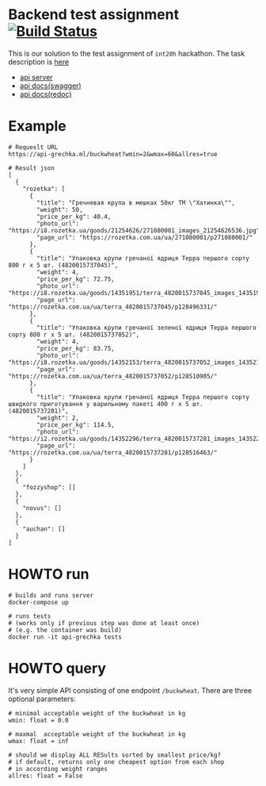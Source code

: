 # Backend test assignment [![Build Status](http://34.123.0.188:8080/job/Deployment%20Job/badge/icon)](http://34.123.0.188:8080/job/Deployment%20Job/)

This is our solution to the test assignment of `int20h` hackathon. The task description is [here](https://mcusercontent.com/a90be75a5d6a2bb92a394e975/files/58c87f07-4fd7-4ec9-9119-456d8558f0b3/web_task.pdf) 

* [api server](https://api-grechka.ml/)
* [api docs(swagger)](https://api-grechka.ml/docs)
* [api docs(redoc)](https://api-grechka.ml/redoc)

# Example

```
# Requeslt URL
https://api-grechka.ml/buckwheat?wmin=2&wmax=60&allres=true

# Result json
[
  {
    "rozetka": [
      {
        "title": "Гречневая крупа в мешках 50кг ТМ \"Хатинка\"",
        "weight": 50,
        "price_per_kg": 40.4,
        "photo_url": "https://i8.rozetka.ua/goods/21254626/271080001_images_21254626536.jpg",
        "page_url": "https://rozetka.com.ua/ua/271080001/p271080001/"
      },
      {
        "title": "Упаковка крупи гречаної ядриця Терра першого сорту 800 г х 5 шт. (4820015737045)",
        "weight": 4,
        "price_per_kg": 72.75,
        "photo_url": "https://i8.rozetka.ua/goods/14351951/terra_4820015737045_images_14351951423.jpg",
        "page_url": "https://rozetka.com.ua/ua/terra_4820015737045/p128496331/"
      },
      {
        "title": "Упаковка крупи гречаної зеленої ядриця Терра першого сорту 800 г х 5 шт. (4820015737052)",
        "weight": 4,
        "price_per_kg": 83.75,
        "photo_url": "https://i8.rozetka.ua/goods/14352153/terra_4820015737052_images_14352153170.jpg",
        "page_url": "https://rozetka.com.ua/ua/terra_4820015737052/p128510905/"
      },
      {
        "title": "Упаковка крупи гречаної ядриця Терра першого сорту швидкого приготування у варильному пакеті 400 г х 5 шт. (4820015737281)",
        "weight": 2,
        "price_per_kg": 114.5,
        "photo_url": "https://i2.rozetka.ua/goods/14352296/terra_4820015737281_images_14352296089.jpg",
        "page_url": "https://rozetka.com.ua/ua/terra_4820015737281/p128516463/"
      }
    ]
  },
  {
    "fozzyshop": []
  },
  {
    "novus": []
  },
  {
    "auchan": []
  }
]
```

# HOWTO run

```
# builds and runs server
docker-compose up 

# runs tests
# (works only if previous step was done at least once)
# (e.g. the container was build)
docker run -it api-grechka tests
```

# HOWTO query

It's very simple API consisting of one endpoint `/buckwheat`. 
There are three optional parameters:

```
# minimal acceptable weight of the buckwheat in kg
wmin: float = 0.0 

# maxmal  acceptable weight of the buckwheat in kg
wmax: float = inf

# should we display ALL RESults sorted by smallest price/kg?
# if default, returns only one cheapest option from each shop
# in according weight ranges
allres: float = False 
```

